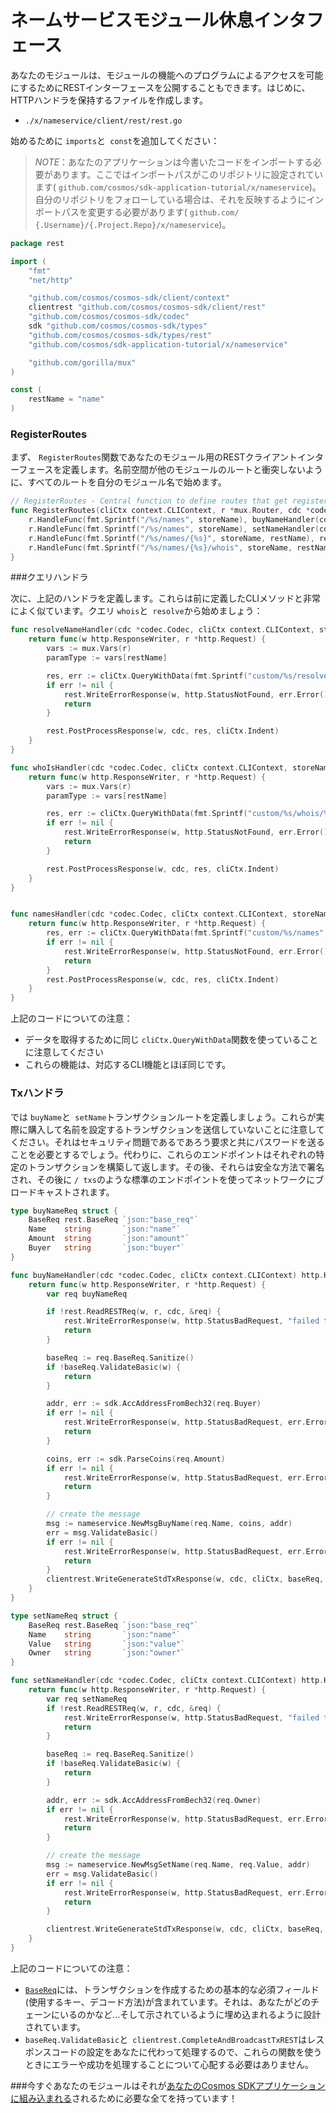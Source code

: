 # ネームサービスモジュール休息インタフェース

あなたのモジュールは、モジュールの機能へのプログラムによるアクセスを可能にするためにRESTインターフェースを公開することもできます。はじめに、HTTPハンドラを保持するファイルを作成します。

 -  `./x/nameservice/client/rest/rest.go`

始めるために `imports`と` const`を追加してください：

> _*NOTE*_：あなたのアプリケーションは今書いたコードをインポートする必要があります。ここではインポートパスがこのリポジトリに設定されています( `github.com/cosmos/sdk-application-tutorial/x/nameservice`)。自分のリポジトリをフォローしている場合は、それを反映するようにインポートパスを変更する必要があります( `github.com/ {.Username}/{.Project.Repo}/x/nameservice`)。

```go
package rest

import (
	"fmt"
	"net/http"

	"github.com/cosmos/cosmos-sdk/client/context"
	clientrest "github.com/cosmos/cosmos-sdk/client/rest"
	"github.com/cosmos/cosmos-sdk/codec"
	sdk "github.com/cosmos/cosmos-sdk/types"
	"github.com/cosmos/cosmos-sdk/types/rest"
	"github.com/cosmos/sdk-application-tutorial/x/nameservice"

	"github.com/gorilla/mux"
)

const (
	restName = "name"
)
```

### RegisterRoutes

まず、 `RegisterRoutes`関数であなたのモジュール用のRESTクライアントインターフェースを定義します。名前空間が他のモジュールのルートと衝突しないように、すべてのルートを自分のモジュール名で始めます。

```go
// RegisterRoutes - Central function to define routes that get registered by the main application
func RegisterRoutes(cliCtx context.CLIContext, r *mux.Router, cdc *codec.Codec, storeName string) {
	r.HandleFunc(fmt.Sprintf("/%s/names", storeName), buyNameHandler(cdc, cliCtx)).Methods("POST")
	r.HandleFunc(fmt.Sprintf("/%s/names", storeName), setNameHandler(cdc, cliCtx)).Methods("PUT")
	r.HandleFunc(fmt.Sprintf("/%s/names/{%s}", storeName, restName), resolveNameHandler(cdc, cliCtx, storeName)).Methods("GET")
	r.HandleFunc(fmt.Sprintf("/%s/names/{%s}/whois", storeName, restName), whoIsHandler(cdc, cliCtx, storeName)).Methods("GET")
}
```

###クエリハンドラ

次に、上記のハンドラを定義します。これらは前に定義したCLIメソッドと非常によく似ています。クエリ `whois`と` resolve`から始めましょう：

```go
func resolveNameHandler(cdc *codec.Codec, cliCtx context.CLIContext, storeName string) http.HandlerFunc {
	return func(w http.ResponseWriter, r *http.Request) {
		vars := mux.Vars(r)
		paramType := vars[restName]

		res, err := cliCtx.QueryWithData(fmt.Sprintf("custom/%s/resolve/%s", storeName, paramType), nil)
		if err != nil {
			rest.WriteErrorResponse(w, http.StatusNotFound, err.Error())
			return
		}

		rest.PostProcessResponse(w, cdc, res, cliCtx.Indent)
	}
}

func whoIsHandler(cdc *codec.Codec, cliCtx context.CLIContext, storeName string) http.HandlerFunc {
	return func(w http.ResponseWriter, r *http.Request) {
		vars := mux.Vars(r)
		paramType := vars[restName]

		res, err := cliCtx.QueryWithData(fmt.Sprintf("custom/%s/whois/%s", storeName, paramType), nil)
		if err != nil {
			rest.WriteErrorResponse(w, http.StatusNotFound, err.Error())
			return
		}

		rest.PostProcessResponse(w, cdc, res, cliCtx.Indent)
	}
}


func namesHandler(cdc *codec.Codec, cliCtx context.CLIContext, storeName string) http.HandlerFunc {
	return func(w http.ResponseWriter, r *http.Request) {
		res, err := cliCtx.QueryWithData(fmt.Sprintf("custom/%s/names", storeName), nil)
		if err != nil {
			rest.WriteErrorResponse(w, http.StatusNotFound, err.Error())
			return
		}
		rest.PostProcessResponse(w, cdc, res, cliCtx.Indent)
	}
}
```

上記のコードについての注意：

 - データを取得するために同じ `cliCtx.QueryWithData`関数を使っていることに注意してください
 - これらの機能は、対応するCLI機能とほぼ同じです。

### Txハンドラ

では `buyName`と` setName`トランザクションルートを定義しましょう。これらが実際に購入して名前を設定するトランザクションを送信していないことに注意してください。それはセキュリティ問題であるであろう要求と共にパスワードを送ることを必要とするでしょう。代わりに、これらのエンドポイントはそれぞれの特定のトランザクションを構築して返します。その後、それらは安全な方法で署名され、その後に `/ txs`のような標準のエンドポイントを使ってネットワークにブロードキャストされます。

```go
type buyNameReq struct {
	BaseReq rest.BaseReq `json:"base_req"`
	Name    string       `json:"name"`
	Amount  string       `json:"amount"`
	Buyer   string       `json:"buyer"`
}

func buyNameHandler(cdc *codec.Codec, cliCtx context.CLIContext) http.HandlerFunc {
	return func(w http.ResponseWriter, r *http.Request) {
		var req buyNameReq

		if !rest.ReadRESTReq(w, r, cdc, &req) {
			rest.WriteErrorResponse(w, http.StatusBadRequest, "failed to parse request")
			return
		}

		baseReq := req.BaseReq.Sanitize()
		if !baseReq.ValidateBasic(w) {
			return
		}

		addr, err := sdk.AccAddressFromBech32(req.Buyer)
		if err != nil {
			rest.WriteErrorResponse(w, http.StatusBadRequest, err.Error())
			return
		}

		coins, err := sdk.ParseCoins(req.Amount)
		if err != nil {
			rest.WriteErrorResponse(w, http.StatusBadRequest, err.Error())
			return
		}

		// create the message
		msg := nameservice.NewMsgBuyName(req.Name, coins, addr)
		err = msg.ValidateBasic()
		if err != nil {
			rest.WriteErrorResponse(w, http.StatusBadRequest, err.Error())
			return
		}
		clientrest.WriteGenerateStdTxResponse(w, cdc, cliCtx, baseReq, []sdk.Msg{msg})
	}
}

type setNameReq struct {
	BaseReq rest.BaseReq `json:"base_req"`
	Name    string       `json:"name"`
	Value   string       `json:"value"`
	Owner   string       `json:"owner"`
}

func setNameHandler(cdc *codec.Codec, cliCtx context.CLIContext) http.HandlerFunc {
	return func(w http.ResponseWriter, r *http.Request) {
		var req setNameReq
		if !rest.ReadRESTReq(w, r, cdc, &req) {
			rest.WriteErrorResponse(w, http.StatusBadRequest, "failed to parse request")
			return
		}

		baseReq := req.BaseReq.Sanitize()
		if !baseReq.ValidateBasic(w) {
			return
		}

		addr, err := sdk.AccAddressFromBech32(req.Owner)
		if err != nil {
			rest.WriteErrorResponse(w, http.StatusBadRequest, err.Error())
			return
		}

		// create the message
		msg := nameservice.NewMsgSetName(req.Name, req.Value, addr)
		err = msg.ValidateBasic()
		if err != nil {
			rest.WriteErrorResponse(w, http.StatusBadRequest, err.Error())
			return
		}

		clientrest.WriteGenerateStdTxResponse(w, cdc, cliCtx, baseReq, []sdk.Msg{msg})
	}
}
```

上記のコードについての注意：

 -  [`BaseReq`](https://godoc.org/github.com/cosmos/cosmos-sdk/client/utils#BaseReq)には、トランザクションを作成するための基本的な必須フィールド(使用するキー、デコード方法)が含まれています。それは、あなたがどのチェーンにいるのかなど...そして示されているように埋め込まれるように設計されています。
 -  `baseReq.ValidateBasic`と` clientrest.CompleteAndBroadcastTxREST`はレスポンスコードの設定をあなたに代わって処理するので、これらの関数を使うときにエラーや成功を処理することについて心配する必要はありません。

###今すぐあなたのモジュールはそれが[あなたのCosmos SDKアプリケーションに組み込まれる](./app-complete.md)されるために必要な全てを持っています！
